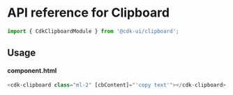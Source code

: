 # API reference for Clipboard

```ts
import { CdkClipboardModule } from '@cdk-ui/clipboard';
```

## Usage

#### component.html

```ts
<cdk-clipboard class="ml-2" [cbContent]="'copy text'"></cdk-clipboard>
```
